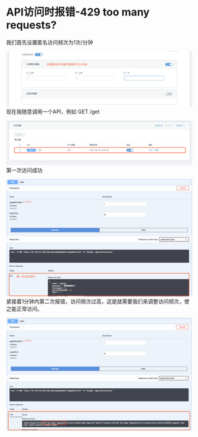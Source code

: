 # API访问时报错-429 too many requests?
我们首先设置匿名访问频次为1次/分钟

![](https://github.com/zhangwanjun111/OrchsymHelp/raw/master/API429/image.png)
现在我随意调用一个API，例如 GET /get

![](https://github.com/zhangwanjun111/OrchsymHelp/raw/master/API429/image%201.png)
第一次访问成功

![](https://github.com/zhangwanjun111/OrchsymHelp/raw/master/API429/image%202.png)
紧接着1分钟内第二次报错，访问频次过高，这是就需要我们来调整访问频次，使之能正常访问。

![](https://github.com/zhangwanjun111/OrchsymHelp/raw/master/API429/image%203.png)
